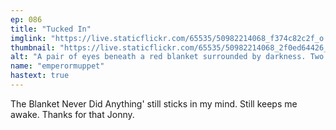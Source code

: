 ```yaml
---
ep: 086
title: "Tucked In"
imglink: "https://live.staticflickr.com/65535/50982214068_f374c82c2f_o.jpg"
thumbnail: "https://live.staticflickr.com/65535/50982214068_2f0ed64426_q.jpg"
alt: "A pair of eyes beneath a red blanket surrounded by darkness. Two long spindly arms reach out from the darkness towards it."
name: "emperormuppet"
hastext: true
---
```

The Blanket Never Did Anything' still sticks in my mind. Still keeps me awake. Thanks for that Jonny.